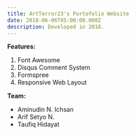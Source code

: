 ```yaml
---
title: ArtTerror23's Portofolio Website
date: 2018-06-06T05:00:00.000Z
description: Developed in 2018.
---
```

**Features:**

1. Font Awesome
2. Disqus Comment System
3. Formspree
4. Responsive Web Layout

**Team:**

* Aminudin N. Ichsan
* Arif Setyo N.
* Taufiq Hidayat
